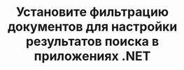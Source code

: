 ---
############################# Static ############################
layout: "auto-gen-gist"
draft: false
path: "ru/search/net/filters/mhtml/"
otherformats: PDF DOC DOT DOCX DOCM DOTX DOTM TXT ODT OTT RTF XLS XLT XLSX XLSM XLSB XLTX XLTM XLA XLAM ODS OTS CSV TSV XML PPT PPS POT PPTX PPTM POTX POTM PPSX PPSM ODP PST OST EML EMLX MSG ONE XHTML  MD CHM EPUB  FB2 

############################# Head ############################
head_title: "Настройка результатов поиска путем настройки фильтрации документов в приложениях .NET"
head_description: "GroupDocs.Search .NET API позволяет разработчикам программного обеспечения искать документы MHTML Documents и настраивать результаты поиска, применяя фильтрацию документов в приложениях .NET."

############################# Header ############################
title: "Установите фильтрацию документов для настройки результатов поиска в приложениях .NET"
description: "GroupDocs.Search .NET API помогает программистам добавлять возможности поиска документов и настраивать результаты поиска, применяя фильтрацию документов в своих приложениях .NET."

######################### Download Button #######################
button:
    enable: true

############################# About ############################
about:
    enable: true
    title: "Как применить фильтрацию документов в результатах поиска через .NET?"
    content: |
       Фильтрация — очень полезный метод, который позволяет пользователям проверять и обрабатывать функциональные возможности. Фильтрация документов предлагает пользователям простой способ навигации по результатам и поиска того, что они ищут. Это также дает пользователям возможность ограничить свой поиск определенным разделом или определенным типом документа. GroupDocs.Search для .NET — это многофункциональный высокопроизводительный API-интерфейс поиска документов, который позволяет разработчику программного обеспечения создавать приложения, поддерживающие текстовый поиск и индексирование. Он поддерживает некоторые из самых популярных форматов документов, таких как PDF, HTML, электронная почта Outlook, Microsoft Office Word, листы Excel, презентации PowerPoint, Outlook MSG, PST и многие другие. API полностью поддерживает настройку файлов документов для результатов поиска. Вы можете использовать несколько типов файловых систем для настройки результатов поиска, таких как фильтры пути к файлу, фильтр расширения файла, фильтр атрибута и многое другое. Также возможно комбинировать поисковые фильтры документов с помощью логических операторов AND, OR & NOT и т. д.

############################# content ############################
steps:
    enable: true
    block:
    - title_left: "Установить фильтр документов при поиске MHTML документов через .NET"
      content_left: |
       GroupDocs.Search .NET API помогает разработчикам программного обеспечения добавлять возможности поиска в свои приложения .NET. В следующем примере кода .NET показано, как применить фильтр документов при поиске различных типов документов с помощью всего пары строк кода.

      title_right: "Применить фильтр документов при поиске MHTML документов"
      content_right: |
       * Сначала вам нужно указать путь к папке индекса и папке документов.
       * Создание индекса в указанной папке путем вызова экземпляра класса [Index](https://apireference.groupdocs.com/search/net/groupdocs.search/index/constructors/2)
       * Индексирование документов из указанной папки вызовом метода [Поиск](https://apireference.groupdocs.com/search/net/groupdocs.search/index/methods/search)
       * Создание объекта параметров поиска [SearchOptions](https://apireference.groupdocs.com/search/net/groupdocs.search.options/searchoptions)
       * Установите фильтр документов, вызвав [SearchDocumentFilter](https://apireference.groupdocs.com/search/net/groupdocs.search.options/searchoptions/properties/searchdocumentfilter)
       * Начать поиск и отображать результаты поиска
        
      gisthash: "77cafabe4e9c9256217b4326e26a59d0"
      gistfile: "set_document_filter_in_search_dotnet.cs"

    - title_left: "Как объединить фильтры документов поиска через .NET"
      content_left: |
        GroupDocs.Search для .NET позволяет программистам комбинировать поисковые фильтры документов при поиске, чтобы контролировать, какие из найденных документов должны быть возвращены в результате поиска внутри приложения C# .NET. В следующих примерах кода .NET показано, как объединить фильтры документов поиска с помощью логических операторов И, ИЛИ, НЕ и т. д. в приложениях C#.

      title_right: "Объединить фильтры поисковых документов при поиске файлов MHTML"
      content_right: |
       * Сначала вам нужно указать путь к папке индекса и папке документов.
       * Создание составного фильтра И, который возвращает все документы FB2 и EPUB, полные пути которых содержат слово «Эйнштейн».
       * Создайте filter1, вызвав [SearchDocumentFilter](https://apireference.groupdocs.com/search/net/groupdocs.search.options/searchoptions/properties/searchdocumentfilter)
       * Создайте filter2, вызвав [SearchDocumentFilter](https://apireference.groupdocs.com/search/net/groupdocs.search.options/searchoptions/properties/searchdocumentfilter)
       * Комбинируйте фильтры, вызывая метод [andFilter](https://apireference.groupdocs.com/search/net/groupdocs.search.options/searchdocumentfilter/methods/createand).
       * Создание составного фильтра ИЛИ, который возвращает все документы DOC, DOCX, PDF и все документы, в полных путях которых есть слово Einstein.
       * Создайте filter3, вызвав [SearchDocumentFilter](https://apireference.groupdocs.com/search/net/groupdocs.search.options/searchoptions/properties/searchdocumentfilter)
       * Создайте filter4, вызвав [SearchDocumentFilter](https://apireference.groupdocs.com/search/net/groupdocs.search.options/searchoptions/properties/searchdocumentfilter)
       * Комбинируйте фильтры, вызывая метод [orFilter](https://apireference.groupdocs.com/search/net/groupdocs.search.options/searchdocumentfilter/methods/createor).
       * Создание фильтра, который возвращает все найденные документы, кроме документов TXT
       * Создайте filter4, вызвав [SearchDocumentFilter](https://apireference.groupdocs.com/search/net/groupdocs.search.options/searchoptions/properties/searchdocumentfilter)
       * Фильтр Appy Not путем вызова метода [notFilter](https://apireference.groupdocs.com/search/net/groupdocs.search.options/searchdocumentfilter/methods/createnot)

      gisthash: "db4efe513cbd34925231be10a992f23c"
      gistfile: "combine_document_filter_in_search_dotnet.cs"
      
    - title_left: "Системные Требования"
      content_left: |
       GroupDocs.Search для .NET поддерживается на всех основных платформах и операционных системах. Чтобы ознакомиться с полным руководством по системным требованиям, посетите [системные требования](https://docs.groupdocs.com/search/net/system-requirements/) перед выполнением приведенного ниже кода. Убедитесь, что на вашем компьютере установлены следующие предварительные требования. система:
         * Операционные системы: Microsoft Windows, Linux, MacOS
         * Среда разработки: Visual Studio, Xamarin, MonoDevelop и т. д.
         * Фреймворки: .NET Framework, .NET Standard, .NET Core, Mono
         * Получите последнюю версию GroupDocs.Search для .NET API из [NuGet](https://www.nuget.org/packages/GroupDocs.search/)
        
      title_right: "Зачем использовать GroupDocs.Search"
      content_right: |
        * Создание поискового индекса как в памяти, так и на диске.
        * Возможность индексации из файла, потока или структуры.
        * Поддержка индексирования защищенных паролем документов.
        * Поддержка слияния нескольких индексов.
        * Фильтровать документ во время поисковой индексации.
        * Поддержка проверки орфографии во время поиска.
        * Смешанные символы полностью поддерживаются
        * Объединение различных типов поиска в один поисковый запрос.
        * Поддержка простого поиска слов и регулярных выражений
        * Полная поддержка замены псевдонимов в поисковых запросах.

demos:
    enable: true
        

more_formats:
    enable: true


back_to_top:
    enable: true
---